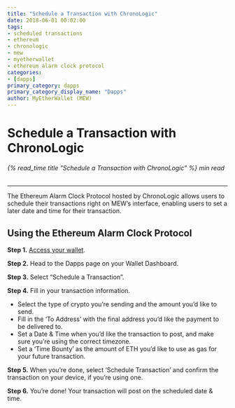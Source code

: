 ```yaml
---
title: "Schedule a Transaction with ChronoLogic"
date: 2018-06-01 00:02:00
tags:
- scheduled transactions
- ethereum
- chronologic
- mew
- myetherwallet
- ethereum alarm clock protocol
categories:
- [dapps]
primary_category: dapps
primary_category_display_name: "Dapps"
author: MyEtherWallet (MEW)
---
```


# **Schedule a Transaction with ChronoLogic**

###### {% read_time title "Schedule a Transaction with ChronoLogic" %} min read

* * *

The Ethereum Alarm Clock Protocol hosted by ChronoLogic allows users to schedule their transactions right on MEW’s interface, enabling users to set a later date and time for their transaction. 

## **Using the Ethereum Alarm Clock Protocol**

**Step 1.** [Access your wallet][access].

**Step 2.** Head to the Dapps page on your Wallet Dashboard.

**Step 3.** Select “Schedule a Transaction”.

**Step 4.** Fill in your transaction information.

-   Select the type of crypto you’re sending and the amount you’d like to send.
-   Fill in the ‘To Address’ with the final address you’d like the payment to be delivered to.
-   Set a Date & Time when you’d like the transaction to post, and make sure you’re using the correct timezone. 
-   Set a ‘Time Bounty’ as the amount of ETH you’d like to use as gas for your future transaction.

**Step 5.** When you’re done, select ‘Schedule Transaction’ and confirm the transaction on your device, if you’re using one. 

**Step 6.** You’re done! Your transaction will post on the scheduled date & time. 

[access]: /@@@@@@/getting-started/how-to-access-your-wallet/
